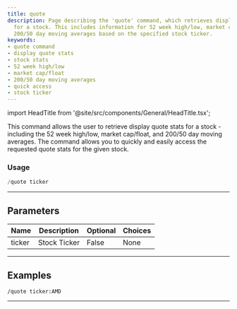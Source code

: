 ```yaml
---
title: quote
description: Page describing the 'quote' command, which retrieves display quote stats
  for a stock. This includes information for 52 week high/low, market cap/float and
  200/50 day moving averages based on the specified stock ticker.
keywords:
- quote command
- display quote stats
- stock stats
- 52 week high/low
- market cap/float
- 200/50 day moving averages
- quick access
- stock ticker
---
```


import HeadTitle from '@site/src/components/General/HeadTitle.tsx';

<HeadTitle title="quote - General - Discord - Reference | OpenBB Bot Docs" />

This command allows the user to retrieve display quote stats for a stock - including the 52 week high/low, market cap/float, and 200/50 day moving averages. The command allows you to quickly and easily access the requested quote stats for the given stock.

### Usage

```python wordwrap
/quote ticker
```

---

## Parameters

| Name | Description | Optional | Choices |
| ---- | ----------- | -------- | ------- |
| ticker | Stock Ticker | False | None |


---

## Examples

```
/quote ticker:AMD
```

---
